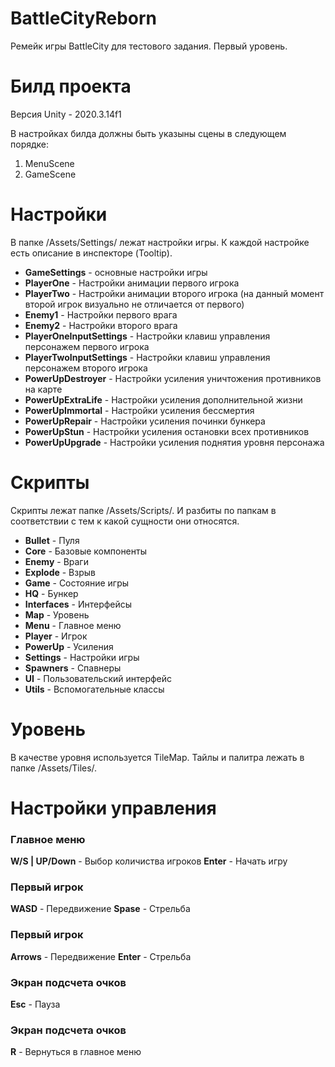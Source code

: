 # BattleCityReborn
Ремейк игры BattleCity для тестового задания. Первый уровень.

Билд проекта
=====================
Версия Unity - 2020.3.14f1

В настройках билда должны быть указыны сцены в следующем порядке:
1. MenuScene
2. GameScene


Настройки
=====================
В папке /Assets/Settings/ лежат настройки игры.
К каждой настройке есть описание в инспекторе (Tooltip).

* **GameSettings** - основные настройки игры
* **PlayerOne** - Настройки анимации первого игрока
* **PlayerTwo** - Настройки анимации второго игрока (на данный момент второй игрок визуально не отличается от первого)
* **Enemy1** - Настройки первого врага
* **Enemy2** - Настройки второго врага
* **PlayerOneInputSettings** - Настройки клавиш управления персонажем первого игрока
* **PlayerTwoInputSettings** - Настройки клавиш управления персонажем второго игрока
* **PowerUpDestroyer** - Настройки усиления уничтожения противников на карте
* **PowerUpExtraLife** - Настройки усиления дополнительной жизни
* **PowerUpImmortal** - Настройки усиления бессмертия
* **PowerUpRepair** - Настройки усиления починки бункера
* **PowerUpStun** - Настройки усиления остановки всех противников
* **PowerUpUpgrade** - Настройки усиления поднятия уровня персонажа


Скрипты
=====================
Скрипты лежат папке /Assets/Scripts/. И разбиты по папкам в соответствии с тем к какой сущности они относятся.

* **Bullet** - Пуля
* **Core** - Базовые компоненты
* **Enemy** - Враги
* **Explode** - Взрыв
* **Game** - Состояние игры
* **HQ** - Бункер
* **Interfaces** - Интерфейсы
* **Map** - Уровень
* **Menu** - Главное меню
* **Player** - Игрок
* **PowerUp** - Усиления
* **Settings** - Настройки игры
* **Spawners** - Спавнеры
* **UI** - Пользовательский интерфейс
* **Utils** - Вспомогательные классы


Уровень
=====================
В качестве уровня используется TileMap.
Тайлы и палитра лежать в папке /Assets/Tiles/.


Настройки управления
=====================
### Главное меню
**W/S | UP/Down** - Выбор количиства игроков
**Enter** - Начать игру

### Первый игрок
**WASD** - Передвижение
**Spase** - Стрельба

### Первый игрок
**Arrows** - Передвижение
**Enter** - Стрельба

### Экран подсчета очков
**Esc** - Пауза

### Экран подсчета очков
**R** - Вернуться в главное меню
